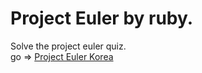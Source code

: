 # Project Euler by ruby.
Solve the project euler quiz.<br>
go => [Project Euler Korea](http://euler.synap.co.kr)
